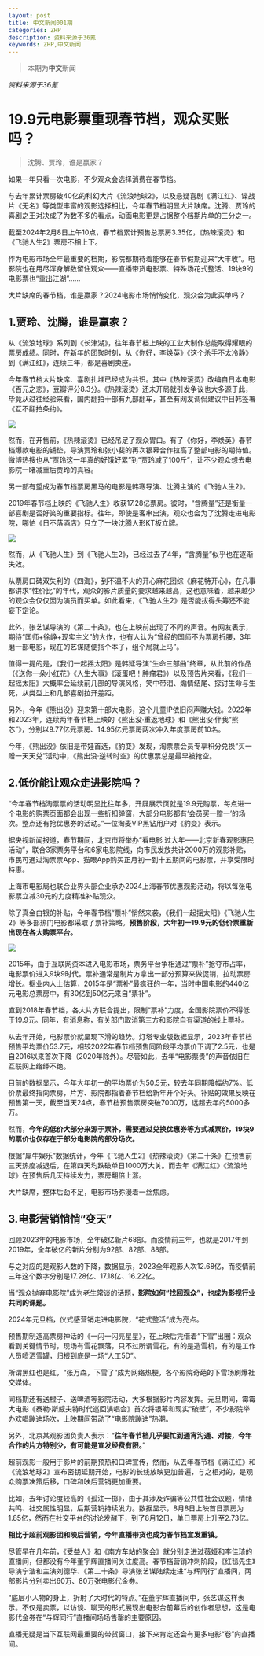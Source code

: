 ```yaml
---
layout: post
title: 中文新闻001期
categories: ZHP
description: 资料来源于36氪
keywords: ZHP,中文新闻
---
```


> 本期为**中文**新闻

*资料来源于36氪*

# 19.9元电影票重现春节档，观众买账吗？

> 沈腾、贾玲，谁是赢家？

如果一年只看一次电影，不少观众会选择消费在春节档。

与去年累计票房破40亿的科幻大片《流浪地球2》，以及悬疑喜剧《满江红》、谍战片《无名》等类型丰富的观影选择相比，今年春节档明显大片缺席。沈腾、贾玲的喜剧之王对决成了为数不多的看点，动画电影更是占据整个档期片单的三分之一。

截至2024年2月8日上午10点，春节档累计预售总票房3.35亿，《热辣滚烫》和《飞驰人生2》票房不相上下。

作为电影市场全年最重要的档期，影院都期待着能够在春节假期迎来“大丰收”。电影院也在用尽浑身解数留住观众——直播带货电影票、特殊场花式整活、19块9的电影票也“重出江湖”……

大片缺席的春节档，谁是赢家？2024电影市场悄悄变化，观众会为此买单吗？

## **1.贾玲、沈腾，谁是赢家？** 

从《流浪地球》系列到《长津湖》，往年春节档上映的工业大制作总能取得耀眼的票房成绩。同时，在新年的团聚时刻，从《你好，李焕英》《这个杀手不太冷静》到《满江红》，连续三年，都是喜剧卖座。

今年春节档大片缺席、喜剧扎堆已经成为共识。其中《热辣滚烫》改编自日本电影《百元之恋》，豆瓣评分8.3分。《热辣滚烫》还未开局就引发争议也大多源于此，毕竟从过往经验来看，国内翻拍十部有九部翻车，甚至有网友调侃建议中日韩签署《互不翻拍条约》。 

![](https://img.36krcdn.com/hsossms/20240208/v2_214c5daa5dd54a0188d2b1330e541c93@000000_oswg1422351oswg1080oswg495_img_000?x-oss-process=image/format,jpg/interlace,1/format,jpg/interlace,1)

然而，在开售前，《热辣滚烫》已经吊足了观众胃口。有了《你好，李焕英》春节档爆款电影的铺垫，导演贾玲和张小斐的再次银幕合作拉高了整部电影的期待值。微博热搜也从“贾玲这一年真的好饿好累”到“贾玲减了100斤”，让不少观众想去电影院一睹减重后贾玲的真容。 

另一部有望成为春节档票房黑马的电影是韩寒导演、沈腾主演的《飞驰人生2》。

2019年春节档上映的《飞驰人生》收获17.28亿票房。彼时，“含腾量”还是衡量一部喜剧是否好笑的重要指标。往年，即使是客串出演，观众也会为了沈腾走进电影院，哪怕《日不落酒店》只立了一块沈腾人形KT板立牌。 

![](https://img.36krcdn.com/hsossms/20240208/v2_26b3859541e4467e916be78cb40cfc0f@000000_oswg1091604oswg1080oswg542_img_000?x-oss-process=image/format,jpg/interlace,1/format,jpg/interlace,1)

然而，从《飞驰人生》到《飞驰人生2》，已经过去了4年，“含腾量”似乎也在逐渐失效。 

从票房口碑双失利的《四海》，到不温不火的开心麻花团综《麻花特开心》，在凡事都讲求“性价比”的年代，观众的影片质量的要求越来越高，这也意味着，越来越少的观众会仅仅因为演员而买单。如此看来，《飞驰人生2》是否能拔得头筹还不能妄下定论。

此外，张艺谋导演的《第二十条》，也在上映前出现了不同的声音。有网友表示，期待“国师+徐峥+现实主义”的大作，也有人认为“曾经的国师不为票房折腰，3年磨一部电影，现在的艺谋随便搭个本子，组个局就上马”。

值得一提的是，《我们一起摇太阳》是韩延导演“生命三部曲”终章，从此前的作品（《送你一朵小红花》《人生大事》《滚蛋吧！肿瘤君》）以及预告片来看，《我们一起摇太阳》大概率会延续前几部的导演风格，笑中带泪、煽情结尾、探讨生命与生死，从类型上和几部喜剧拉开差距。

另外，今年《熊出没》迎来第十部大电影，这个儿童IP依旧闷声赚大钱。2022年和2023年，连续两年春节档上映的《熊出没·重返地球》和《熊出没·伴我“熊芯”》，分别以9.77亿元票房、14.95亿元票房两次冲入年度票房前10名。

今年，《熊出没》依旧是带娃首选，《豹变》发现，淘票票会员专享积分兑换“买一赠一天天兑”活动中，《熊出没·逆转时空》的优惠票总是最早被抢空。

## **2.低价能让观众走进影院吗？** 

“今年春节档淘票票的活动明显比往年多，开屏展示页就是19.9元购票，每点进一个电影的购票页面都会出现一些折扣弹窗，大部分电影都有‘会员买一赠一’的场次。整点还有抢优惠券的活动。”一位淘麦VIP黑钻用户对《豹变》表示。

据央视新闻报道，春节期间，北京市将举办“看电影 过大年——北京新春观影惠民活动”，联合3家票务平台和6家电影院线，向市民发放共计2000万的观影补贴，市民可通过淘票票App、猫眼App购买正月初一到十五期间的电影票，并享受限时特惠。

上海市电影局也联合业界头部企业承办2024上海春节优惠观影活动，将以每张电影票立减30元的力度精准补贴观众。

除了真金白银的补贴，今年春节档“票补”悄然来袭，《我们一起摇太阳》《飞驰人生2》等多部热门电影都采取了票补策略。**预售阶段，大年初一19.9元的低价票重新出现在各大购票平台。**

![](https://img.36krcdn.com/hsossms/20240208/v2_7444d7a7b3014d96ba60f01a71d46eab@000000_oswg157282oswg1080oswg1573_img_000?x-oss-process=image/format,jpg/interlace,1/format,jpg/interlace,1)

2015年，由于互联网资本进入电影市场，票务平台争相通过“票补”抢夺市占率，电影票价进入9块9时代。票补通常是制片方拿出一部分预算来做促销，拉动票房增长。据业内人士估算，2015年是“票补”最疯狂的一年，当时中国电影的440亿元电影总票房中，有30亿到50亿元来自“票补”。

直到2018年春节档，各大片方联合提出，限制“票补”力度，全国影院票价不得低于19.9元。同年，有消息称，有关部门取消第三方和影院自有渠道的线上票补。

从去年开始，电影票价就呈现下滑的趋势。灯塔专业版数据显示，2023年春节档预售平均票价53.7元，相较2022年春节档预售同阶段平均票价下调了2.5元，也是自2016以来首次下降（2020年除外）。尽管如此，去年“电影票贵”的声音依旧在互联网上络绎不绝。

目前的数据显示，今年大年初一的平均票价为50.5元，较去年同期降幅约7%。低价票最终指向票房，片方、影院都指着春节档给新年开个好头。补贴的效果反映在预售第一天，截至当天24点，春节档预售票房突破7000万，远超去年的5000多万。

然而，**今年的低价大部分来源于票补，需要通过兑换优惠券等方式减票价，19块9的票价也仅存在于部分电影院的部分场次。**

根据“犀牛娱乐”数据统计，今年《飞驰人生2》《热辣滚烫》《第二十条》在预售前三天热度减退后，在第四天均跌破单日1000万大关。而去年《满江红》《流浪地球》在预售后几天持续发力，票房翻倍上涨。

大片缺席，整体后劲不足，电影市场弥漫着一丝焦虑。

## **3.电影营销悄悄“变天”** 

回顾2023年的电影市场，全年破亿新片68部。而疫情前三年，也就是2017年到2019年，全年破亿的新片分别为92部、82部、88部。

与之对应的是观影人数的下降，数据显示，2023全年观影人次12.68亿，而疫情前三年这个数字分别是17.28亿、17.18亿、16.22亿。

当“观众抛弃电影院”成为老生常谈的话题，**影院如何“找回观众”，也成为影视行业共同的课题。**

2024年元旦档，仪式感营销走进电影院，“花式整活”成为亮点。

预售期制造高票房神话的《一闪一闪亮星星》，在上映后凭借着“下雪”出圈：观众看到关键情节时，现场有雪花飘落，只不过所谓雪花，有的是造雪机，有的是工作人员喷洒雪罐，归根到底是一场“人工5D”。

所谓黑红也是红，“张万森，下雪了”成为网络热梗，各个影院奇葩的下雪场刷爆社交媒体。

同档期还有送橙子、送啤酒等影院活动，大多根据影片内容发挥。元旦期间，霉霉大电影《泰勒·斯威夫特时代巡回演唱会》首次将银幕和现实“破壁”，不少影院举办欢唱蹦迪场次，上映期间带动了“电影院蹦迪”热潮。

另外，北京某观影团负责人表示：“**往年春节档几乎要忙到通宵沟通、对接，今年合作的片方特别少，有可能是宣发经费有限。**”

超前观影一般用于影片的前期预热和口碑宣传，然而，从去年春节档《满江红》和《流浪地球2》宣布密钥延期开始，电影的长线放映更加普遍，与之相对的，是观众购票决策后移，口碑和映后营销更加重要。

比如，去年讨论度较高的《孤注一掷》，由于其涉及诈骗等公共性社会议题，情绪共鸣、社交属性明显，后期营销持续发力。数据显示，8月8日上映首日票房为1.85亿，然而在社交平台的讨论发酵下，到了8月12日，单日票房上升至2.73亿。

**相比于超前观影团和映后营销，今年直播带货也成为春节档宣发重镇。**

尽管早在几年前，《受益人》和《南方车站的聚会》就分别走进过薇娅和李佳琦的直播间，但都没有今年董宇辉直播间关注度高。春节档营销冲刺阶段，《红毯先生》导演宁浩和主演刘德华、《第二十条》导演张艺谋陆续走进“与辉同行”直播间，两部影片分别卖出60万、80万张电影代金券。

“底层小人物的身上，折射了大时代的特点。”在董宇辉直播间中，张艺谋这样表示。不仅是卖票，以访谈、聊天的形式展现出电影台前幕后的创作者思想，这是电影代金券在“与辉同行”直播间场场售罄的主要原因。

直播无疑是当下互联网最重要的带货窗口，接下来肯定还会有更多电影“卷”向直播间。